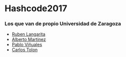 # Hashcode2017

### Los que van de propio Universidad de Zaragoza

- [Ruben Langarita](https://github.com/zory95) 
- [Alberto Martinez](https://github.com/belberus)
- [Pablo Viñuales](https://github.com/strummerTFIU)
- [Carlos Tolon](https://github.com/ctolon22)
